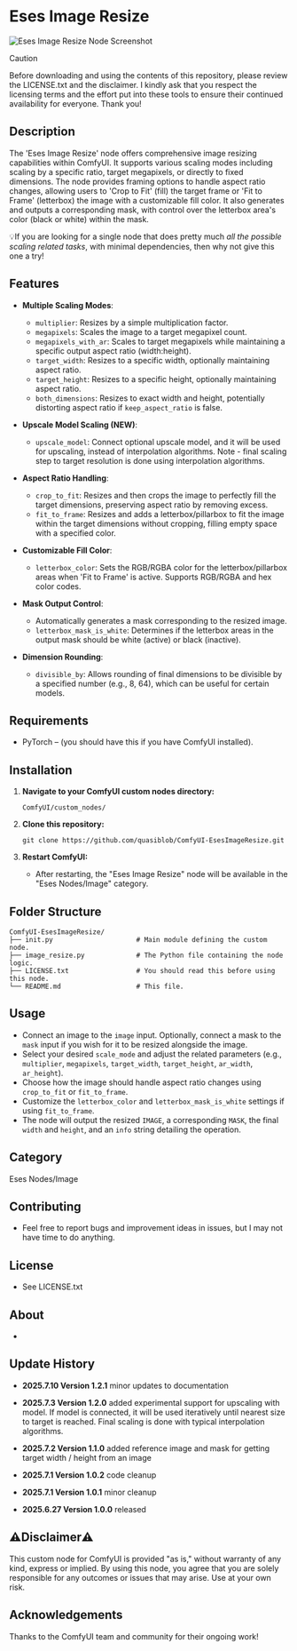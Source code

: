 # Eses Image Resize

![Eses Image Resize Node Screenshot](docs/image_resize.png)


> [!CAUTION]
> Before downloading and using the contents of this repository, please review the LICENSE.txt and the disclaimer.
> I kindly ask that you respect the licensing terms and the effort put into these tools to ensure their 
> continued availability for everyone. Thank you!


## Description

The 'Eses Image Resize' node offers comprehensive image resizing capabilities within ComfyUI. It supports various scaling modes including scaling by a specific ratio, target megapixels, or directly to fixed dimensions. The node provides framing options to handle aspect ratio changes, allowing users to 'Crop to Fit' (fill) the target frame or 'Fit to Frame' (letterbox) the image with a customizable fill color. It also generates and outputs a corresponding mask, with control over the letterbox area's color (black or white) within the mask.

💡If you are looking for a single node that does pretty much *all the possible scaling related tasks*, with minimal dependencies, then why not give this one a try! 


## Features

* **Multiple Scaling Modes**:
    * `multiplier`: Resizes by a simple multiplication factor.
    * `megapixels`: Scales the image to a target megapixel count.
    * `megapixels_with_ar`: Scales to target megapixels while maintaining a specific output aspect ratio (width:height).
    * `target_width`: Resizes to a specific width, optionally maintaining aspect ratio.
    * `target_height`: Resizes to a specific height, optionally maintaining aspect ratio.
    * `both_dimensions`: Resizes to exact width and height, potentially distorting aspect ratio if `keep_aspect_ratio` is false.

* **Upscale Model Scaling (NEW)**:
    * `upscale_model`: Connect optional upscale model, and it will be used for upscaling, instead of interpolation algorithms. Note - final scaling step to target resolution is done using interpolation algorithms.

* **Aspect Ratio Handling**:
    * `crop_to_fit`: Resizes and then crops the image to perfectly fill the target dimensions, preserving aspect ratio by removing excess.
    * `fit_to_frame`: Resizes and adds a letterbox/pillarbox to fit the image within the target dimensions without cropping, filling empty space with a specified color.
* **Customizable Fill Color**:
    * `letterbox_color`: Sets the RGB/RGBA color for the letterbox/pillarbox areas when 'Fit to Frame' is active. Supports RGB/RGBA and hex color codes.
* **Mask Output Control**:
    * Automatically generates a mask corresponding to the resized image.
    * `letterbox_mask_is_white`: Determines if the letterbox areas in the output mask should be white (active) or black (inactive).
* **Dimension Rounding**:
    * `divisible_by`: Allows rounding of final dimensions to be divisible by a specified number (e.g., 8, 64), which can be useful for certain models.


## Requirements

* PyTorch – (you should have this if you have ComfyUI installed).


## Installation

1.  **Navigate to your ComfyUI custom nodes directory:**
    ```
    ComfyUI/custom_nodes/
    ```

2.  **Clone this repository:**
    ```
    git clone https://github.com/quasiblob/ComfyUI-EsesImageResize.git
    ```

3.  **Restart ComfyUI:**
    * After restarting, the "Eses Image Resize" node will be available in the "Eses Nodes/Image" category.


## Folder Structure

```
ComfyUI-EsesImageResize/
├── init.py                     # Main module defining the custom node.
├── image_resize.py             # The Python file containing the node logic.
├── LICENSE.txt                 # You should read this before using this node.
└── README.md                   # This file.
```


## Usage

* Connect an image to the `image` input. Optionally, connect a mask to the `mask` input if you wish for it to be resized alongside the image.
* Select your desired `scale_mode` and adjust the related parameters (e.g., `multiplier`, `megapixels`, `target_width`, `target_height`, `ar_width`, `ar_height`).
* Choose how the image should handle aspect ratio changes using `crop_to_fit` or `fit_to_frame`.
* Customize the `letterbox_color` and `letterbox_mask_is_white` settings if using `fit_to_frame`.
* The node will output the resized `IMAGE`, a corresponding `MASK`, the final `width` and `height`, and an `info` string detailing the operation.


## Category

Eses Nodes/Image


## Contributing

* Feel free to report bugs and improvement ideas in issues, but I may not have time to do anything.


## License

* See LICENSE.txt


## About

-


## Update History

* **2025.7.10 Version 1.2.1** minor updates to documentation

* **2025.7.3 Version 1.2.0** added experimental support for upscaling with model. If model is connected, it will be used iteratively until nearest size to target is reached. Final scaling is done with typical interpolation algorithms.

* **2025.7.2 Version 1.1.0** added reference image and mask for getting target width / height from an image

* **2025.7.1 Version 1.0.2** code cleanup

* **2025.7.1 Version 1.0.1** minor cleanup

* **2025.6.27 Version 1.0.0** released


## ⚠️Disclaimer⚠️

This custom node for ComfyUI is provided "as is," without warranty of any kind, express or implied. By using this node, you agree that you are solely responsible for any outcomes or issues that may arise. Use at your own risk.


## Acknowledgements

Thanks to the ComfyUI team and community for their ongoing work!